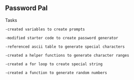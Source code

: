 ## Password Pal

Tasks

    -created variables to create prompts

    -modified starter code to create password generator

    -referenced ascii table to generate special characters

    -created a helper functions to generate character ranges

    -created a for loop to create special string

    -created a function to generate random numbers